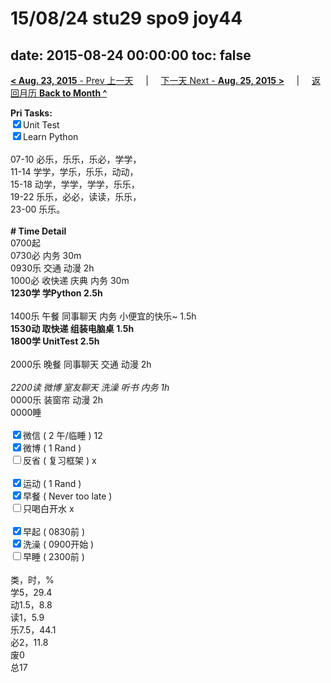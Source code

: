 # 15/08/24 stu29 spo9 joy44

date: 2015-08-24 00:00:00
toc: false
---
[**< Aug. 23, 2015** - Prev 上一天](/lifelogs/2015/08/d23.html) &nbsp; &nbsp; | &nbsp; &nbsp; [下一天 Next - **Aug. 25, 2015 >**](/lifelogs/2015/08/d25.html) &nbsp; &nbsp; |  &nbsp; &nbsp; [返回月历 **Back to Month ^**](/lifelogs/2015/08/index.html)
<br/><div><strong>Pri Tasks:</strong></div><div><input checked="true" type="checkbox"/>Unit Test</div><div><input checked="true" type="checkbox"/>Learn Python</div><div><br/></div><div>07-10 必乐，乐乐，乐必，学学，</div><div>11-14 学学，学乐，乐乐，动动，</div><div>15-18 动学，学学，学学，乐乐，</div><div>19-22 乐乐，必必，读读，乐乐，</div><div>23-00 乐乐。</div><div><br/></div><div><b># Time Detail</b></div><div>0700起</div><div>0730必 内务 30m</div><div>0930乐 交通 动漫 2h</div><div>1000必 收快递 庆典 内务 30m</div><div><strong>1230学 学Python 2.5h</strong></div><div><br clear="none"/></div><div>1400乐 午餐 同事聊天 内务 小便宜的快乐~ 1.5h</div><div><b>1530动 取快递 组装电脑桌 1.5h</b></div><div><strong>1800学 UnitTest 2</strong><strong>.5h</strong></div><div><br/></div><div>2000乐 晚餐 同事聊天 交通 动漫 2h</div><div><br/></div><div><i>2200读 微博 室友聊天 洗澡 听书 内务 1h</i></div><div>0000乐 装窗帘 动漫 2h</div><div>0000睡</div><div><br/></div><div><input checked="true" type="checkbox"/>微信 ( 2 午/临睡 ) 12</div><div><input checked="true" type="checkbox"/>微博 ( 1 Rand ) </div><div><input type="checkbox"/>反省 ( 复习框架 ) x</div><div><br/></div><div><div><input checked="true" type="checkbox"/>运动 ( 1 Rand ) </div><div><input checked="true" type="checkbox"/>早餐 ( Never too late ) </div></div><div><input type="checkbox"/>只喝白开水 x</div><div><br/></div><div><input checked="true" type="checkbox"/>早起 ( 0830前 ) </div><div><input checked="true" type="checkbox"/>洗澡 ( 0900开始 ) <br/></div><div><input type="checkbox"/>早睡 ( 2300前 ) </div><div><br clear="none"/></div><div>类，时，%</div><div>学5，29.4</div><div>动1.5，8.8<br clear="none"/>读1，5.9<br clear="none"/>乐7.5，44.1<br clear="none"/>必2，11.8<br clear="none"/>废0<br clear="none"/>总17</div>
